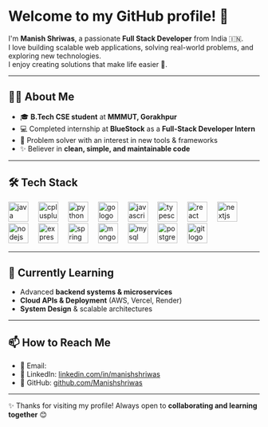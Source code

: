 # Welcome to my GitHub profile! 👋  

I'm **Manish Shriwas**, a passionate **Full Stack Developer** from India 🇮🇳.  
I love building scalable web applications, solving real-world problems, and exploring new technologies.  
I enjoy creating solutions that make life easier 🚀.  

---

## 👨‍💻 About Me  
- 🎓 **B.Tech CSE student** at **MMMUT, Gorakhpur**  
- 💻 Completed internship at **BlueStock** as a **Full-Stack Developer Intern**  
- 🧩 Problem solver with an interest in new tools & frameworks  
- ✨ Believer in **clean, simple, and maintainable code**  

---

## 🛠️ Tech Stack  

<div align="left">
  <img src="https://cdn.jsdelivr.net/gh/devicons/devicon/icons/java/java-original.svg" height="40" alt="java logo" />
  <img width="12" />
  <img src="https://cdn.jsdelivr.net/gh/devicons/devicon/icons/cplusplus/cplusplus-original.svg" height="40" alt="cplusplus logo" />
  <img width="12" />
  <img src="https://cdn.jsdelivr.net/gh/devicons/devicon/icons/python/python-original.svg" height="40" alt="python logo" />
  <img width="12" />
  <img src="https://cdn.jsdelivr.net/gh/devicons/devicon/icons/go/go-original.svg" height="40" alt="go logo" />
  <img width="12" />
  <img src="https://cdn.jsdelivr.net/gh/devicons/devicon/icons/javascript/javascript-original.svg" height="40" alt="javascript logo" />
  <img width="12" />
  <img src="https://cdn.jsdelivr.net/gh/devicons/devicon/icons/typescript/typescript-original.svg" height="40" alt="typescript logo" />
  <img width="12" />
  <img src="https://cdn.jsdelivr.net/gh/devicons/devicon/icons/react/react-original.svg" height="40" alt="react logo" />
  <img width="12" />
  <img src="https://cdn.jsdelivr.net/gh/devicons/devicon/icons/nextjs/nextjs-original.svg" height="40" alt="nextjs logo" />
  <img width="12" />
  <img src="https://cdn.jsdelivr.net/gh/devicons/devicon/icons/nodejs/nodejs-original.svg" height="40" alt="nodejs logo" />
  <img width="12" />
  <img src="https://cdn.jsdelivr.net/gh/devicons/devicon/icons/express/express-original.svg" height="40" alt="express logo" />
  <img width="12" />
  <img src="https://cdn.jsdelivr.net/gh/devicons/devicon/icons/spring/spring-original.svg" height="40" alt="spring boot logo" />
  <img width="12" />
  <img src="https://cdn.jsdelivr.net/gh/devicons/devicon/icons/mongodb/mongodb-original.svg" height="40" alt="mongodb logo" />
  <img width="12" />
  <img src="https://cdn.jsdelivr.net/gh/devicons/devicon/icons/mysql/mysql-original.svg" height="40" alt="mysql logo" />
  <img width="12" />
  <img src="https://cdn.jsdelivr.net/gh/devicons/devicon/icons/postgresql/postgresql-original.svg" height="40" alt="postgresql logo" />
  <img width="12" />
  <img src="https://cdn.jsdelivr.net/gh/devicons/devicon/icons/git/git-original.svg" height="40" alt="git logo" />
</div>

---

## 🌱 Currently Learning  
- Advanced **backend systems & microservices**  
- **Cloud APIs & Deployment** (AWS, Vercel, Render)  
- **System Design** & scalable architectures  

---

## 📫 How to Reach Me  
- 📧 Email: **[](shriwasmanish17@gmail.com/)**  
- 💼 LinkedIn: [linkedin.com/in/manishshriwas](https://www.linkedin.com/in/manishshriwas/)
- 🐙 GitHub: [github.com/Manishshriwas](https://github.com/Manishshriwas)  

---

✨ Thanks for visiting my profile! Always open to **collaborating and learning together** 😊  
